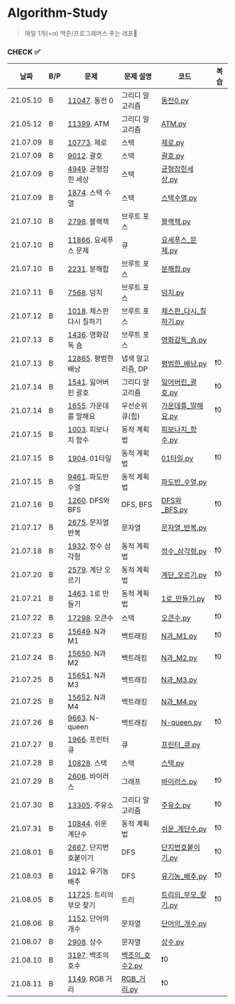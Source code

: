 # Algorithm-Study

> 매일 1개(+α) 백준/프로그래머스 푸는 레포🐢   


### CHECK ✅
|날짜|B/P|문제|문제 설명|코드|복습|
|---|---|---|---|---|---|
|21.05.10|B|[11047](https://www.acmicpc.net/problem/11047). 동전 0|그리디 알고리즘|[동전0.py](202107/B-11047/동전0.py)|
|21.05.12|B|[11399](https://www.acmicpc.net/problem/11399). ATM|그리디 알고리즘|[ATM.py](202107/B-11399/ATM.py)|
|21.07.09|B|[10773](https://www.acmicpc.net/problem/10773). 제로|스택|[제로.py](202107/B-10773/제로.py)|
|21.07.09|B|[9012](https://www.acmicpc.net/problem/9012). 괄호|스택|[괄호.py](202107/B-9012/괄호.py)|
|21.07.09|B|[4949](https://www.acmicpc.net/problem/4949). 균형잡힌 세상|스택|[균형잡힌세상.py](202107/B-4949/균형잡힌세상.py)|
|21.07.09|B|[1874](https://www.acmicpc.net/problem/1874). 스택 수열|스택|[스택수열.py](202107/B-1874/스택수열_2.py)|
|21.07.10|B|[2798](https://www.acmicpc.net/problem/2798). 블랙잭|브루트 포스|[블랙잭.py](202107/B-2798/블랙잭.py)|
|21.07.10|B|[11866](https://www.acmicpc.net/problem/11866). 요세푸스 문제|큐|[요세푸스_문제.py](202107/B-11866/요세푸스_문제.py)|
|21.07.10|B|[2231](https://www.acmicpc.net/problem/2231). 분해합|브루트 포스|[분해합.py](202107/B-2231/분해합.py)|
|21.07.11|B|[7568](https://www.acmicpc.net/problem/7568). 덩치|브루트 포스|[덩치.py](202107/B-7568/덩치.py)|
|21.07.12|B|[1018](https://www.acmicpc.net/problem/1018). 체스판 다시 칠하기|브루트 포스|[체스판_다시_칠하기.py](202107/B-1018/체스판_다시_칠하기.py)|
|21.07.13|B|[1436](https://www.acmicpc.net/problem/1436). 영화감독 숌|브루트 포스|[영화감독_숌.py](202107/B-1436/영화감독_숌.py)|
|21.07.13|B|[12865](https://www.acmicpc.net/problem/12865). 평범한 배낭|냅색 알고리즘, DP|[평범한_배낭.py](202107/B-12865/평범한_배낭.py)|❗️0|
|21.07.14|B|[1541](https://www.acmicpc.net/problem/1541). 잃어버린 괄호|그리디 알고리즘|[잃어버린_괄호.py](202107/B-1541/잃어버린_괄호.py)|❗️0|
|21.07.14|B|[1655](https://www.acmicpc.net/problem/1655). 가운데를 말해요|우선순위 큐(힙)|[가운데를_말해요.py](202107/B-1655/가운데를_말해요.py)|❗️0|
|21.07.15|B|[1003](https://www.acmicpc.net/problem/1003). 피보나치 함수|동적 계획법|[피보나치_함수.py](202107/B-1003/피보나치_함수.py)|
|21.07.15|B|[1904](https://www.acmicpc.net/problem/1904). 01타일|동적 계획법|[01타일.py](202107/B-1904/01타일.py)|❗️0|
|21.07.15|B|[9461](https://www.acmicpc.net/problem/9461). 파도반 수열|동적 계획법|[파도반_수열.py](202107/B-9461/파도반_수열.py)|
|21.07.16|B|[1260](https://www.acmicpc.net/problem/1260). DFS와 BFS|DFS, BFS|[DFS와_BFS.py](202107/B-1260/DFS와_BFS.py)|❗️0|
|21.07.17|B|[2675](https://www.acmicpc.net/problem/2675). 문자열 반복|문자열|[문자열_반복.py](202107/B-2675/문자열_반복.py)|
|21.07.18|B|[1932](https://www.acmicpc.net/problem/1932). 정수 삼각형|동적 계획법|[정수_삼각형.py](202107/B-1932/정수_삼각형.py)|❗️0|
|21.07.20|B|[2579](https://www.acmicpc.net/problem/2579). 계단 오르기|동적 계획법|[계단_오르기.py](202107/B-2579/계단_오르기.py)|❗️0|
|21.07.21|B|[1463](https://www.acmicpc.net/problem/1463). 1로 만들기|동적 계획법|[1로_만들기.py](202107/B-1463/1로_만들기.py)|❗️0|
|21.07.22|B|[17298](https://www.acmicpc.net/problem/17298). 오큰수|스택|[오큰수.py](202107/B-17298/오큰수.py)|❗️0|
|21.07.23|B|[15649](https://www.acmicpc.net/problem/15649). N과 M1|백트래킹|[N과_M1.py](202107/B-15649/N과_M1.py)|❗️0|
|21.07.24|B|[15650](https://www.acmicpc.net/problem/15650). N과 M2|백트래킹|[N과_M2.py](202107/B-15650/N과_M2.py)|❗️0|
|21.07.25|B|[15651](https://www.acmicpc.net/problem/15651). N과 M3|백트래킹|[N과_M3.py](202107/B-15651/N과_M3.py)|
|21.07.25|B|[15652](https://www.acmicpc.net/problem/15652). N과 M4|백트래킹|[N과_M4.py](202107/B-15652/N과_M4.py)|
|21.07.26|B|[9663](https://www.acmicpc.net/problem/9663). N-queen|백트래킹|[N-queen.py](202107/B-9663/N-queen.py)|❗️0|
|21.07.27|B|[1966](https://www.acmicpc.net/problem/1966). 프린터 큐|큐|[프린터_큐.py](202107/B-1966/프린터_큐.py)|
|21.07.28|B|[10828](https://www.acmicpc.net/problem/10828). 스택|스택|[스택.py](202107/B-10828/스택.py)|
|21.07.29|B|[2606](https://www.acmicpc.net/problem/2606). 바이러스|그래프|[바이러스.py](202107/B-2606/바이러스.py)|❗️0|
|21.07.30|B|[13305](https://www.acmicpc.net/problem/13305). 주유소|그리디 알고리즘|[주유소.py](202107/B-13305/주유소.py)|❗️0|
|21.07.31|B|[10844](https://www.acmicpc.net/problem/10844). 쉬운 계단수|동적 계획법|[쉬운_계단수.py](202107/B-10844/쉬운_계단수.py)|❗️0|
|21.08.01|B|[2667](https://www.acmicpc.net/problem/2667). 단지번호붙이기|DFS|[단지번호붙이기.py](202108/B-2667/단지번호붙이기.py)|❗️0|
|21.08.03|B|[1012](https://www.acmicpc.net/problem/1012). 유기농 배추|DFS|[유기농_배추.py](202108/B-1012/유기농_배추.py)|❗️0|
|21.08.05|B|[11725](https://www.acmicpc.net/problem/11725). 트리의 부모 찾기|트리|[트리의_부모_찾기.py](202108/B-11725/트리의_부모_찾기.py)|❗️0|
|21.08.06|B|[1152](https://www.acmicpc.net/problem/1152). 단어의 개수|문자열|[단어의_개수.py](202108/B-1152/단어의_개수.py)|
|21.08.07|B|[2908](https://www.acmicpc.net/problem/2908). 상수|문자열|[상수.py](202108/B-2908/상수.py)|
|21.08.10|B|[3197](https://www.acmicpc.net/problem/3197). 백조의 호수|[백조의_호수2.py](202108/B-3197/백조의_호수2.py)|❗️0|
|21.08.11|B|[1149](https://www.acmicpc.net/problem/1149). RGB 거리|[RGB_거리.py](202108/B-1149/RGB거리.py)|❗️0|